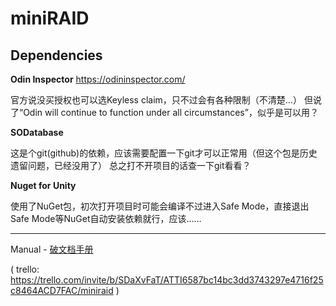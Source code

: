 # miniRAID

## Dependencies

**Odin Inspector** https://odininspector.com/

官方说没买授权也可以选Keyless claim，只不过会有各种限制（不清楚…）
但说了“Odin will continue to function under all circumstances”，似乎是可以用？

**SODatabase**

这是个git(github)的依赖，应该需要配置一下git才可以正常用（但这个包是历史遗留问题，已经没用了）
总之打不开项目的话查一下git看看？

**Nuget for Unity**

使用了NuGet包，初次打开项目时可能会编译不过进入Safe Mode，直接退出Safe Mode等NuGet自动安装依赖就行，应该……

------

Manual - [破文档手册](./Manual/index.md)

( trello: https://trello.com/invite/b/SDaXvFaT/ATTI6587bc14bc3dd3743297e4716f25c8464ACD7FAC/miniraid )

